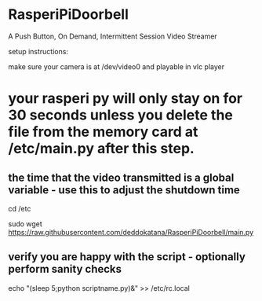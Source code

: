 # RasperiPiDoorbell
A Push Button, On Demand, Intermittent Session Video Streamer

setup instructions:

make sure your camera is at /dev/video0 and playable in vlc player


# your rasperi py will only stay on for 30 seconds unless you delete the file from the memory card at /etc/main.py after this step.

## the time that the video transmitted is a global variable - use this to adjust the shutdown time


cd /etc

sudo wget https://raw.githubusercontent.com/deddokatana/RasperiPiDoorbell/main.py

## verify you are happy with the script - optionally perform sanity checks

echo "(sleep 5;python scriptname.py)&" >> /etc/rc.local
